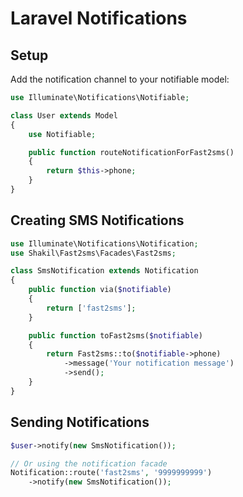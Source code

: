 # Laravel Notifications

## Setup

Add the notification channel to your notifiable model:

```php
use Illuminate\Notifications\Notifiable;

class User extends Model
{
    use Notifiable;

    public function routeNotificationForFast2sms()
    {
        return $this->phone;
    }
}
```


## Creating SMS Notifications

```php
use Illuminate\Notifications\Notification;
use Shakil\Fast2sms\Facades\Fast2sms;

class SmsNotification extends Notification
{
    public function via($notifiable)
    {
        return ['fast2sms'];
    }

    public function toFast2sms($notifiable)
    {
        return Fast2sms::to($notifiable->phone)
            ->message('Your notification message')
            ->send();
    }
}
```


## Sending Notifications

```php
$user->notify(new SmsNotification());

// Or using the notification facade
Notification::route('fast2sms', '9999999999')
    ->notify(new SmsNotification());
```
